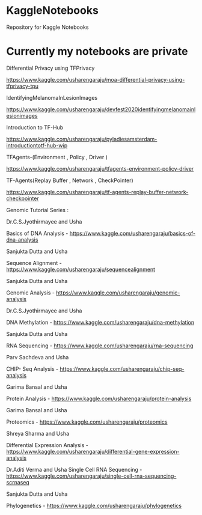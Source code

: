 # KaggleNotebooks

Repository for Kaggle Notebooks

# Currently my notebooks are private 

Differential Privacy using TFPrivacy

https://www.kaggle.com/usharengaraju/moa-differential-privacy-using-tfprivacy-tpu

IdentifyingMelanomaInLesionImages

https://www.kaggle.com/usharengaraju/devfest2020identifyingmelanomainlesionimages

Introduction to TF-Hub

https://www.kaggle.com/usharengaraju/pyladiesamsterdam-introductiontotf-hub-wip

TFAgents-(Environment , Policy , Driver )

https://www.kaggle.com/usharengaraju/tfagents-environment-policy-driver

TF-Agents(Replay Buffer , Network , CheckPointer)

https://www.kaggle.com/usharengaraju/tf-agents-replay-buffer-network-checkpointer


Genomic Tutorial Series :

Dr.C.S.Jyothirmayee and Usha

Basics of DNA Analysis - https://www.kaggle.com/usharengaraju/basics-of-dna-analysis

Sanjukta Dutta and Usha

Sequence Alignment - https://www.kaggle.com/usharengaraju/sequencealignment

Sanjukta Dutta and Usha

Genomic Analysis - https://www.kaggle.com/usharengaraju/genomic-analysis

Dr.C.S.Jyothirmayee and Usha

DNA Methylation - https://www.kaggle.com/usharengaraju/dna-methylation

Sanjukta Dutta and Usha

RNA Sequencing - https://www.kaggle.com/usharengaraju/rna-sequencing

Parv Sachdeva and Usha

CHIP- Seq Analysis - https://www.kaggle.com/usharengaraju/chip-seq-analysis

Garima Bansal and Usha

Protein Analysis - https://www.kaggle.com/usharengaraju/protein-analysis

Garima Bansal and Usha 

Proteomics - https://www.kaggle.com/usharengaraju/proteomics

Shreya Sharma and Usha

Differential Expression Analysis - https://www.kaggle.com/usharengaraju/differential-gene-expression-analysis

Dr.Aditi Verma and Usha
Single Cell RNA Sequencing - https://www.kaggle.com/usharengaraju/single-cell-rna-sequencing-scrnaseq

Sanjukta Dutta and Usha

Phylogenetics - https://www.kaggle.com/usharengaraju/phylogenetics
